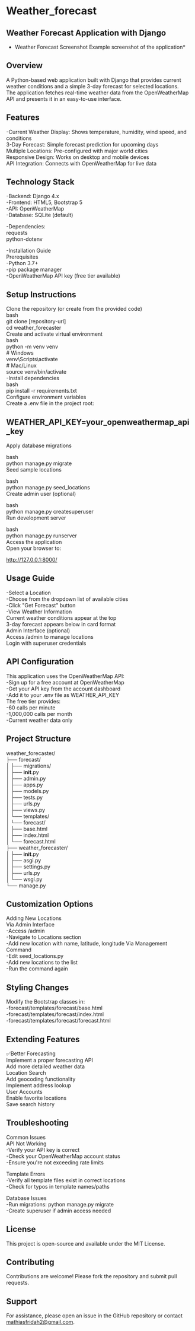 # Weather_forecast
## Weather Forecast Application with Django  
* Weather Forecast Screenshot Example screenshot of the application*  

## Overview  
A Python-based web application built with Django that provides current weather conditions and a simple 3-day forecast for selected locations.  
The application fetches real-time weather data from the OpenWeatherMap API and presents it in an easy-to-use interface.  

## Features
 -Current Weather Display: Shows temperature, humidity, wind speed, and conditions  
       3-Day Forecast: Simple forecast prediction for upcoming days  
       Multiple Locations: Pre-configured with major world cities  
       Responsive Design: Works on desktop and mobile devices   
       API Integration: Connects with OpenWeatherMap for live data  

## Technology Stack  
   -Backend: Django 4.x    
   -Frontend: HTML5, Bootstrap 5  
   -API: OpenWeatherMap  
   -Database: SQLite (default)  
   
-Dependencies:   
   requests   
   python-dotenv  
   
-Installation Guide  
   Prerequisites    
      -Python 3.7+  
      -pip package manager  
      -OpenWeatherMap API key (free tier available)  
      
## Setup Instructions  
   Clone the repository (or create from the provided code)  
     bash  
        git clone [repository-url]  
        cd weather_forecaster  
        Create and activate virtual environment   
    bash  
        python -m venv venv  
        # Windows  
           venv\Scripts\activate  
        # Mac/Linux  
           source venv/bin/activate  
-Install dependencies  
    bash  
        pip install -r requirements.txt  
        Configure environment variables  
        Create a .env file in the project root:  

## WEATHER_API_KEY=your_openweathermap_api_key  
Apply database migrations  

bash  
python manage.py migrate  
Seed sample locations  

bash  
python manage.py seed_locations  
Create admin user (optional)  

bash  
python manage.py createsuperuser  
Run development server  

bash  
python manage.py runserver  
Access the application  
Open your browser to:  

http://127.0.0.1:8000/  
## Usage Guide   
  -Select a Location  
  -Choose from the dropdown list of available cities  
  -Click "Get Forecast" button  
  -View Weather Information  
Current weather conditions appear at the top  
3-day forecast appears below in card format  
Admin Interface (optional)  
Access /admin to manage locations  
Login with superuser credentials  

## API Configuration  
This application uses the OpenWeatherMap API:  
   -Sign up for a free account at OpenWeatherMap  
   -Get your API key from the account dashboard  
   -Add it to your .env file as WEATHER_API_KEY  
The free tier provides:  
   -60 calls per minute  
   -1,000,000 calls per month  
   -Current weather data only  

## Project Structure  
weather_forecaster/  
├── forecast/  
│   ├── migrations/  
│   ├── __init__.py  
│   ├── admin.py  
│   ├── apps.py  
│   ├── models.py  
│   ├── tests.py  
│   ├── urls.py  
│   ├── views.py  
│   └── templates/  
│       └── forecast/  
│           ├── base.html  
│           ├── index.html  
│           └── forecast.html  
├── weather_forecaster/  
│   ├── __init__.py  
│   ├── asgi.py  
│   ├── settings.py  
│   ├── urls.py  
│   └── wsgi.py  
└── manage.py  

## Customization Options  
Adding New Locations  
 Via Admin Interface  
  -Access /admin  
  -Navigate to Locations section  
  -Add new location with name, latitude, longitude
 Via Management Command   
  -Edit seed_locations.py  
  -Add new locations to the list   
  -Run the command again

## Styling Changes  
Modify the Bootstrap classes in:  
  -forecast/templates/forecast/base.html  
  -forecast/templates/forecast/index.html  
  -forecast/templates/forecast/forecast.html

## Extending Features
 ✅Better Forecasting  
 Implement a proper forecasting API  
 Add more detailed weather data  
 Location Search  
 Add geocoding functionality  
 Implement address lookup  
 User Accounts  
 Enable favorite locations  
 Save search history

## Troubleshooting  
 Common Issues  
  API Not Working  
     -Verify your API key is correct  
     -Check your OpenWeatherMap account status  
     -Ensure you're not exceeding rate limits  

  Template Errors  
    -Verify all template files exist in correct locations  
    -Check for typos in template names/paths

  Database Issues  
    -Run migrations: python manage.py migrate  
    -Create superuser if admin access needed

## License
This project is open-source and available under the MIT License.

## Contributing
Contributions are welcome! Please fork the repository and submit pull requests.

## Support
For assistance, please open an issue in the GitHub repository or contact mathiasfridah2@gmail.com.
